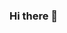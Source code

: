 ### Hi there 👋

<!--
**annacoutinho/annacoutinho** is a ✨ _special_ ✨ repository because its `README.md` (this file) appears on your GitHub profile.

Olá, eu sou a annacoutinho

- 🌱 Eu estou estudando JavaScript
- 💬 Contrate-me no e-mail: annacarol.coutinho@icloud.com
- 😄 Pronomes: ela/dela
 
-->
